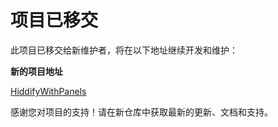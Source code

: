 # 项目已移交

此项目已移交给新维护者，将在以下地址继续开发和维护：

**新的项目地址**

[HiddifyWithPanels](https://github.com/sayyidwilhelmi/HiddifyWithPanels)

感谢您对项目的支持！请在新仓库中获取最新的更新、文档和支持。